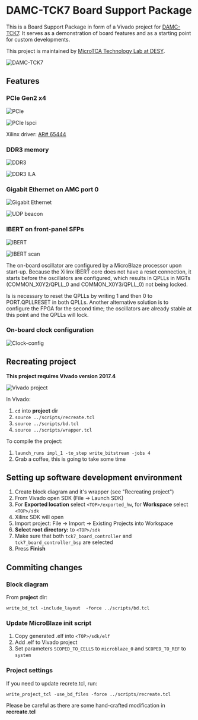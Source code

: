 # DAMC-TCK7 Board Support Package

This is a Board Support Package in form of a Vivado project for
[DAMC-TCK7](https://techlab.desy.de/products/amc/damc_tck7). It serves as a
demonstration of board features and as a starting point for custom developments.

This project is maintained by [MicroTCA Technology Lab at DESY](https://techlab.desy.de/).

![DAMC-TCK7](docs/images/NAMC-TCK7_isometric.png)

## Features

### PCIe Gen2 x4

![PCIe](docs/images/pcie.png)

![PCIe lspci](docs/images/pcie_lspci.png)

Xilinx driver: [AR# 65444](https://www.xilinx.com/support/answers/65444.html)

### DDR3 memory

![DDR3](docs/images/ddr3.png)

![DDR3 ILA](docs/images/ddr3_ila.png)

### Gigabit Ethernet on AMC port 0

![Gigabit Ethernet](docs/images/gigeth.png)

![UDP beacon](docs/images/udp_port0.png)

### IBERT on front-panel SFPs

![IBERT](docs/images/ibert_on_sfp.png)

![IBERT scan](docs/images/ibert_on_sfp_scan.png)

The on-board oscillator are configured by a MicroBlaze processor upon start-up.
Because the Xilinx IBERT core does not have a reset connection, it starts
before the oscillators are configured, which results in QPLLs in MGTs
(COMMON_X0Y2/QPLL_0 and COMMON_X0Y3/QPLL_0) not being locked.

Is is necessary to reset the QPLLs by writing 1 and then 0 to PORT.QPLLRESET
in both QPLLs. Another alternative solution is to configure the FPGA for the
second time; the oscillators are already stable at this point and the QPLLs
will lock.

### On-board clock configuration

![Clock-config](docs/images/microblaze_uart.png)

## Recreating project

**This project requires Vivado version 2017.4**

![Vivado project](docs/images/vivado_prj.png)

In Vivado:

1. `cd` into **project** dir
2. `source ../scripts/recreate.tcl`
3. `source ../scripts/bd.tcl`
4. `source ../scripts/wrapper.tcl`

To compile the project:

1. `launch_runs impl_1 -to_step write_bitstream -jobs 4`
2. Grab a coffee, this is going to take some time

## Setting up software development environment

1. Create block diagram and it's wrapper (see "Recreating project")
2. From Vivado open SDK (File -> Launch SDK)
3. For **Exported location** select `<TOP>/exported_hw`, for **Workspace** select `<TOP>/sdk`
4. Xilinx SDK will open
5. Import project: File -> Import -> Existing Projects into Workspace
6. **Select root directory:** to `<TOP>/sdk`
7. Make sure that both `tck7_board_controller` and `tck7_board_controller_bsp` are selected
8. Press **Finish**

## Commiting changes

### Block diagram

From **project** dir:

`write_bd_tcl -include_layout  -force ../scripts/bd.tcl`

### Update MicroBlaze init script

1. Copy generated .elf into `<TOP>/sdk/elf`
2. Add .elf to Vivado project
3. Set parameters `SCOPED_TO_CELLS` to `microblaze_0` and `SCOPED_TO_REF` to `system`

### Project settings

If you need to update recrete.tcl, run:

`write_project_tcl -use_bd_files -force ../scripts/recreate.tcl`

Please be careful as there are some hand-crafted modification in **recreate.tcl**
